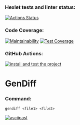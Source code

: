 ### Hexlet tests and linter status:
[![Actions Status](https://github.com/Zyrael/frontend-project-lvl2/workflows/hexlet-check/badge.svg)](https://github.com/Zyrael/frontend-project-lvl2/actions)
### Code Coverage:
[![Maintainability](https://api.codeclimate.com/v1/badges/e1e642886fbcbc900f37/maintainability)](https://codeclimate.com/github/Zyrael/frontend-project-lvl2/maintainability)
[![Test Coverage](https://api.codeclimate.com/v1/badges/e1e642886fbcbc900f37/test_coverage)](https://codeclimate.com/github/Zyrael/frontend-project-lvl2/test_coverage)
### GitHub Actions:
[![install and test the project](https://github.com/Zyrael/frontend-project-lvl2/actions/workflows/install%20and%20test.yml/badge.svg)](https://github.com/Zyrael/frontend-project-lvl2/actions/workflows/install%20and%20test.yml)
# GenDiff

### Command:
```console
gendiff <file1> <file2>
```
[![asciicast](https://asciinema.org/a/krUOOI2eTmxMLrEtf6Q3eBuAL.svg)](https://asciinema.org/a/krUOOI2eTmxMLrEtf6Q3eBuAL)
